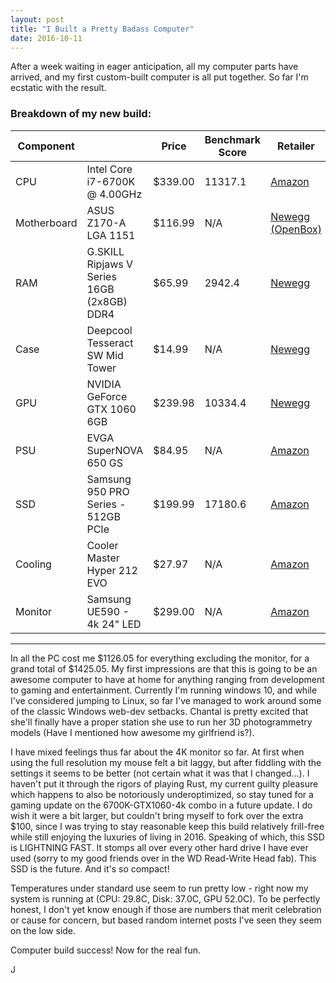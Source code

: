 ```yaml
---
layout: post
title: "I Built a Pretty Badass Computer"
date: 2016-10-11
---
```


After a week waiting in eager anticipation, all my computer parts have arrived, and my first custom-built computer is all put together. So far I'm ecstatic with the result. 

<div class="container">
  <h3>Breakdown of my new build: </h3>
  <table class="table table-striped">
    <thead>
      <tr>
        <th>Component</th>
        <th></th>
        <th>Price</th>
        <th>Benchmark Score</th>
        <th>Retailer</th>
      </tr>
    </thead>
    <tbody>
      <tr>
        <td>CPU</td>
        <td>Intel Core i7-6700K @ 4.00GHz</td>
        <td>$339.00</td>
        <td>11317.1</td>
        <td> <a href="https://www.amazon.com/gp/product/B012M8LXQW/ref=oh_aui_detailpage_o07_s00?ie=UTF8&psc=1">Amazon</a></td>
      </tr>
      <tr>
        <td>Motherboard</td>
        <td>ASUS Z170-A LGA 1151</td>
        <td>$116.99</td>
        <td>N/A</td>
        <td> <a href="http://www.newegg.com/Product/Product.aspx?Item=N82E16813132566R">Newegg (OpenBox)</a></td>
      </tr>
      <tr>
        <td>RAM</td>
        <td>G.SKILL Ripjaws V Series 16GB (2x8GB) DDR4</td>
        <td>$65.99</td>
        <td>2942.4</td>
        <td> <a href="http://www.newegg.com/Product/Product.aspx?Item=N82E16820231888">Newegg</a></td>
      </tr>
      <tr>
        <td>Case</td>
        <td>Deepcool Tesseract SW Mid Tower</td>
        <td>$14.99</td>
        <td>N/A</td>
        <td> <a href="http://www.newegg.com/Product/Product.aspx?Item=N82E16811853002">Newegg</a></td>
      </tr>
      <tr>
        <td>GPU</td>
        <td>NVIDIA GeForce GTX 1060 6GB</td>
        <td>$239.98</td>
        <td>10334.4</td>
        <td> <a href="http://www.newegg.com/Product/Product.aspx?item=N82E16814487280">Newegg</a></td>
      </tr>
	  <tr>
        <td>PSU</td>
        <td>EVGA SuperNOVA 650 GS</td>
        <td>$84.95</td>
        <td>N/A</td>
        <td> <a href="https://www.amazon.com/gp/product/B00UVN20AO/ref=oh_aui_detailpage_o04_s00?ie=UTF8&psc=1">Amazon</a></td>
      </tr>
      <tr>
        <td>SSD</td>
        <td>Samsung 950 PRO Series - 512GB PCIe</td>
        <td>$199.99</td>
        <td>17180.6</td>
        <td> <a href="https://www.amazon.com/gp/product/B01LCHD15K/ref=oh_aui_detailpage_o06_s00?ie=UTF8&psc=1">Amazon</a></td>
      </tr>
      <tr>
        <td>Cooling</td>
        <td>Cooler Master Hyper 212 EVO</td>
        <td>$27.97</td>
        <td>N/A</td>
        <td> <a href="https://www.amazon.com/gp/product/B005O65JXI/ref=oh_aui_detailpage_o07_s01?ie=UTF8&psc=1">Amazon</a></td>
      </tr>
      <tr>
        <td>Monitor</td>
        <td>Samsung UE590 - 4k 24" LED</td>
        <td>$299.00</td>
        <td>N/A</td>
        <td> <a href="https://www.amazon.com/gp/product/B00YUU4B60/ref=oh_aui_detailpage_o05_s00?ie=UTF8&psc=1">Amazon</a></td>
      </tr>
    </tbody>
  </table>
</div>

<hr>

 In all the PC cost me $1126.05 for everything excluding the monitor, for a grand total of $1425.05. My first impressions are that this is going to be an awesome computer to have at home for anything ranging from development to gaming and entertainment. Currently I'm running windows 10, and while I've considered jumping to Linux, so far I've managed to work around some of the classic Windows web-dev setbacks. Chantal is pretty excited that she'll finally have a proper station she use to run her 3D photogrammetry models (Have I mentioned how awesome my girlfriend is?). 

I have mixed feelings thus far about the 4K monitor so far. At first when using the full resolution my mouse felt a bit laggy, but after fiddling with the settings it seems to be better (not certain what it was that I changed...). I haven't put it through the rigors of playing Rust, my current guilty pleasure which happens to also be notoriously underoptimized, so stay tuned for a gaming update on the 6700K-GTX1060-4k combo in a future update. I do wish it were a bit larger, but couldn't bring myself to fork over the extra $100, since I was trying to stay reasonable keep this build relatively frill-free while still enjoying the luxuries of living in 2016. Speaking of which, this SSD is LIGHTNING FAST. It stomps all over every other hard drive I have ever used (sorry to my good friends over in the WD Read-Write Head fab). This SSD is the future. And it's so compact!

Temperatures under standard use seem to run pretty low - right now my system is running at (CPU: 29.8C, Disk: 37.0C, GPU 52.0C). To be perfectly honest, I don't yet know enough if those are numbers that merit celebration or cause for concern, but based random internet posts I've seen they seem on the low side. 

Computer build success! Now for the real fun. 

J